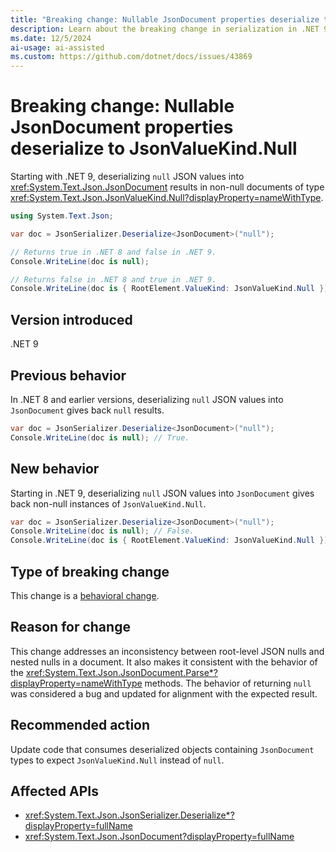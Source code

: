 ```yaml
---
title: "Breaking change: Nullable JsonDocument properties deserialize to JsonValueKind.Null"
description: Learn about the breaking change in serialization in .NET 9 where nullable JsonDocument values deserialize to JsonValueKind.Null instead of null.
ms.date: 12/5/2024
ai-usage: ai-assisted
ms.custom: https://github.com/dotnet/docs/issues/43869
---
```


# Breaking change: Nullable JsonDocument properties deserialize to JsonValueKind.Null

Starting with .NET 9, deserializing `null` JSON values into <xref:System.Text.Json.JsonDocument> results in non-null documents of type <xref:System.Text.Json.JsonValueKind.Null?displayProperty=nameWithType>.

```csharp
using System.Text.Json;

var doc = JsonSerializer.Deserialize<JsonDocument>("null");

// Returns true in .NET 8 and false in .NET 9.
Console.WriteLine(doc is null);

// Returns false in .NET 8 and true in .NET 9.
Console.WriteLine(doc is { RootElement.ValueKind: JsonValueKind.Null });
```

## Version introduced

.NET 9

## Previous behavior

In .NET 8 and earlier versions, deserializing `null` JSON values into `JsonDocument` gives back `null` results.

```csharp
var doc = JsonSerializer.Deserialize<JsonDocument>("null");
Console.WriteLine(doc is null); // True.
```

## New behavior

Starting in .NET 9, deserializing `null` JSON values into `JsonDocument` gives back non-null instances of `JsonValueKind.Null`.

```csharp
var doc = JsonSerializer.Deserialize<JsonDocument>("null");
Console.WriteLine(doc is null); // False.
Console.WriteLine(doc is { RootElement.ValueKind: JsonValueKind.Null }); // True.
```

## Type of breaking change

This change is a [behavioral change](../../categories.md#behavioral-change).

## Reason for change

This change addresses an inconsistency between root-level JSON nulls and nested nulls in a document. It also makes it consistent with the behavior of the <xref:System.Text.Json.JsonDocument.Parse*?displayProperty=nameWithType> methods. The behavior of returning `null` was considered a bug and updated for alignment with the expected result.

## Recommended action

Update code that consumes deserialized objects containing `JsonDocument` types to expect `JsonValueKind.Null` instead of `null`.

## Affected APIs

* <xref:System.Text.Json.JsonSerializer.Deserialize*?displayProperty=fullName>
* <xref:System.Text.Json.JsonDocument?displayProperty=fullName>
